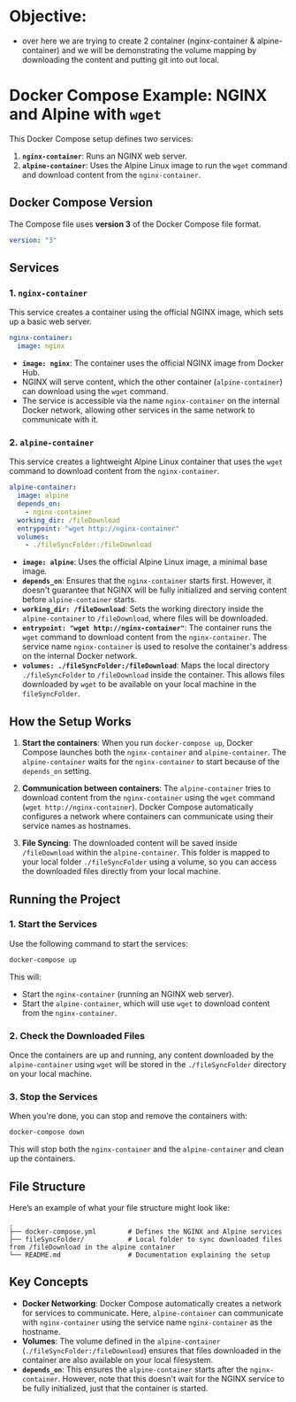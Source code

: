 # Objective:
- over here we are trying to create 2 container (nginx-container & alpine-container) and we will be demonstrating the volume mapping by downloading the content and putting git into out local.

# Docker Compose Example: NGINX and Alpine with `wget`

This Docker Compose setup defines two services:
1. **`nginx-container`**: Runs an NGINX web server.
2. **`alpine-container`**: Uses the Alpine Linux image to run the `wget` command and download content from the `nginx-container`.

## Docker Compose Version

The Compose file uses **version 3** of the Docker Compose file format.

```yaml
version: "3"
```

## Services

### 1. `nginx-container`

This service creates a container using the official NGINX image, which sets up a basic web server.

```yaml
nginx-container:
  image: nginx
```

- **`image: nginx`**: The container uses the official NGINX image from Docker Hub.
- NGINX will serve content, which the other container (`alpine-container`) can download using the `wget` command.
- The service is accessible via the name `nginx-container` on the internal Docker network, allowing other services in the same network to communicate with it.

### 2. `alpine-container`

This service creates a lightweight Alpine Linux container that uses the `wget` command to download content from the `nginx-container`.

```yaml
alpine-container:
  image: alpine
  depends_on:
    - nginx-container
  working_dir: /fileDownload
  entrypoint: "wget http://nginx-container"
  volumes:
    - ./fileSyncFolder:/fileDownload
```

- **`image: alpine`**: Uses the official Alpine Linux image, a minimal base image.
- **`depends_on`**: Ensures that the `nginx-container` starts first. However, it doesn't guarantee that NGINX will be fully initialized and serving content before `alpine-container` starts.
- **`working_dir: /fileDownload`**: Sets the working directory inside the `alpine-container` to `/fileDownload`, where files will be downloaded.
- **`entrypoint: "wget http://nginx-container"`**: The container runs the `wget` command to download content from the `nginx-container`. The service name `nginx-container` is used to resolve the container's address on the internal Docker network.
- **`volumes: ./fileSyncFolder:/fileDownload`**: Maps the local directory `./fileSyncFolder` to `/fileDownload` inside the container. This allows files downloaded by `wget` to be available on your local machine in the `fileSyncFolder`.

## How the Setup Works

1. **Start the containers**: When you run `docker-compose up`, Docker Compose launches both the `nginx-container` and `alpine-container`. The `alpine-container` waits for the `nginx-container` to start because of the `depends_on` setting.

2. **Communication between containers**: The `alpine-container` tries to download content from the `nginx-container` using the `wget` command (`wget http://nginx-container`). Docker Compose automatically configures a network where containers can communicate using their service names as hostnames.

3. **File Syncing**: The downloaded content will be saved inside `/fileDownload` within the `alpine-container`. This folder is mapped to your local folder `./fileSyncFolder` using a volume, so you can access the downloaded files directly from your local machine.

## Running the Project

### 1. Start the Services

Use the following command to start the services:

```bash
docker-compose up
```

This will:
- Start the `nginx-container` (running an NGINX web server).
- Start the `alpine-container`, which will use `wget` to download content from the `nginx-container`.

### 2. Check the Downloaded Files

Once the containers are up and running, any content downloaded by the `alpine-container` using `wget` will be stored in the `./fileSyncFolder` directory on your local machine.

### 3. Stop the Services

When you're done, you can stop and remove the containers with:

```bash
docker-compose down
```

This will stop both the `nginx-container` and the `alpine-container` and clean up the containers.

## File Structure

Here’s an example of what your file structure might look like:

```
.
├── docker-compose.yml        # Defines the NGINX and Alpine services
├── fileSyncFolder/           # Local folder to sync downloaded files from /fileDownload in the alpine container
└── README.md                 # Documentation explaining the setup
```

## Key Concepts

- **Docker Networking**: Docker Compose automatically creates a network for services to communicate. Here, `alpine-container` can communicate with `nginx-container` using the service name `nginx-container` as the hostname.
- **Volumes**: The volume defined in the `alpine-container` (`./fileSyncFolder:/fileDownload`) ensures that files downloaded in the container are also available on your local filesystem.
- **`depends_on`**: This ensures the `alpine-container` starts after the `nginx-container`. However, note that this doesn't wait for the NGINX service to be fully initialized, just that the container is started.